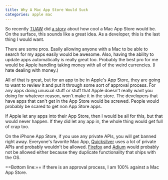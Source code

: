 ```yaml
---
title: Why A Mac App Store Would Suck
categories: apple mac
---
```


So recently [TUAW](http://tuaw.com) did [a story](http://www.tuaw.com/2009/01/02/time-for-a-mac-app-store/) about how cool a Mac App Store would be. On the surface, this sounds like a great idea. As a developer, this is the last thing I would want.

There are some pros. Easily allowing anyone with a Mac to be able to search for my apps easily would be awesome. Also, having the ability to update apps automatically is really great too. Probably the best pro for me would be Apple handling taking money with all of the weird currencies. (I hate dealing with money.)

All of that is great, but for an app to be in Apple's App Store, they are going to want to review it and put it through some sort of approval process. For any apps doing unusual stuff or stuff that Apple doesn't really want you doing for whatever reason, won't make it in the store. The developers that have apps that can't get in the App Store would be screwed. People would probably be scared to get non App Store apps.

If Apple let any apps into their App Store, then I would be all for this, but that would never happen. If they did let any app in, the whole thing would get full of crap too.

On the iPhone App Store, if you use any private APIs, you will get banned right away. Everyone's favorite Mac App, [Quicksilver](http://blacktree.com/?quicksilver) uses a lot of private APIs and probably wouldn't be allowed. [Firefox](http://getfirefox.com/) and [Adium](http://adiumx.com/) would probably not be allowed either because they duplicate functionality that ships with the OS.

==Bottom line:== if there is an approval process, I am 100% against a Mac App Store.
